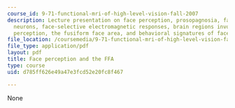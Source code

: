 ```yaml
---
course_id: 9-71-functional-mri-of-high-level-vision-fall-2007
description: Lecture presentation on face perception, prosopagnosia, face-selective
  neurons, face-selective electromagnetic responses, brain regions involved in face
  perception, the fusiform face area, and behavioral signatures of face perception.
file_location: /coursemedia/9-71-functional-mri-of-high-level-vision-fall-2007/d785ff626e49a47e3fcd52e20fc8f467_lec5b_faces_ip.pdf
file_type: application/pdf
layout: pdf
title: Face perception and the FFA
type: course
uid: d785ff626e49a47e3fcd52e20fc8f467

---
```

None